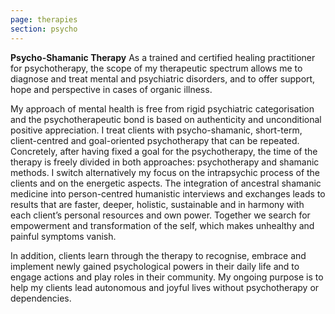 ```yaml
---
page: therapies
section: psycho
---
```

**Psycho-Shamanic Therapy**
As a trained and certified healing practitioner for psychotherapy, the scope of my therapeutic
spectrum allows me to diagnose and treat mental and psychiatric disorders, and to offer support,
hope and perspective in cases of organic illness.

My approach of mental health is free from rigid
psychiatric categorisation and the psychotherapeutic bond is based on authenticity and
unconditional positive appreciation. I treat clients with psycho-shamanic, short-term, client-centred and goal-oriented psychotherapy that can be repeated. Concretely, after having fixed a goal
for the psychotherapy, the time of the therapy is freely divided in both approaches: psychotherapy
and shamanic methods. I switch alternatively my focus on the intrapsychic process of the clients
and on the energetic aspects. The integration of ancestral shamanic medicine into person-centred 
humanistic interviews and exchanges leads to results that are faster, deeper, holistic, sustainable
and in harmony with each client’s personal resources and own power. Together we search for
empowerment and transformation of the self, which makes unhealthy and painful symptoms
vanish. 

In addition, clients learn through the therapy to recognise, embrace and implement newly
gained psychological powers in their daily life and to engage actions and play roles in their
community. My ongoing purpose is to help my clients lead autonomous and joyful lives without
psychotherapy or dependencies. 